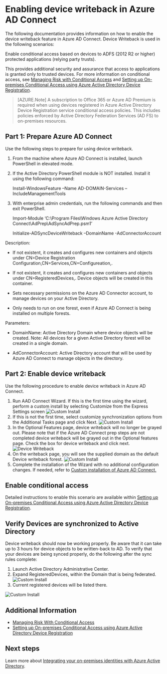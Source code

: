 <properties 
	pageTitle="Enabling device writeback in Azure AD Connect" 
	description="This document details how to enable device writeback using Azure AD Connect" 
	services="active-directory" 
	documentationCenter="" 
	authors="billmath" 
	manager="msStevenPo" 
	editor="curtand"/>

<tags 
	ms.service="active-directory"  
	ms.date="09/15/2015"
	wacn.date=""/>

# Enabling device writeback in Azure AD Connect

The following documentation provides information on how to enable the device writeback feature in Azure AD Connect. Device Writeback is used in the following scenarios: 

Enable conditional access based on devices to ADFS (2012 R2 or higher) protected applications (relying party trusts). 

This provides additional security and assurance that access to applications is granted only to trusted devices. For more information on conditional access, see [Managing Risk with Conditional Access](/documentation/articles/active-directory-conditional-access) and [Setting up On-premises Conditional Access using Azure Active Directory Device Registration](https://msdn.microsoft.com/zh-cn/library/azure/dn788908.aspx).

>[AZURE.Note] A subscription to Office 365 or Azure AD Premium is required when using devices registered in Azure Active Directory Device Registration service conditional access policies. This includes policies enforced by Active Directory Federation Services (AD FS) to on-premises resources.

## Part 1: Prepare Azure AD Connect
Use the following steps to prepare for using device writeback.

1.	From the machine where Azure AD Connect is installed, launch PowerShell in elevated mode.

2.	If the Active Directory PowerShell module is NOT installed. Install it using the following command:

	Install-WindowsFeature –Name AD-DOMAIN-Services –IncludeManagementTools

3.	With enterprise admin credentials, run the following commands and then exit PowerShell.

	Import-Module ‘C:\Program Files\Windows Azure Active Directory Connect\AdPrep\AdSyncAdPrep.psm1’

	Initialize-ADSyncDeviceWriteback –DomainName <name> -AdConnectorAccount <account>

Description:



- If not existent, it creates and configures new containers and objects under CN=Device Registration Configuration,CN=Services,CN=Configureation,<forest-dn>.



- If not existent, it creates and configures new containers and objects under CN=RegisteredDevices,<domain-dn>. Device objects will be created in this container.



- Sets necessary permissions on the Azure AD Connector account, to manage devices on your Active Directory. 



- Only needs to run on one forest, even if Azure AD Connect is being installed on multiple forests. 

Parameters: 


- DomainName: Active Directory Domain where device objects will be created. Note: All devices for a given Active Directory forest will be created in a single domain. 


- AdConnectorAccount: Active Directory account that will be used by Azure AD Connect to manage objects in the directory. 

## Part 2: Enable device writeback
Use the following procedure to enable device writeback in Azure AD Connect.

1.	Run AAD Connect Wizard. If this is the first time using the wizard, perform a custom install by selecting Customize from the Express Settings screen 
![Custom Install](./media/active-directory-aadconnect-get-started-custom-device-writeback/devicewriteback1.png)
2.	If this is not the first time, select customize synchronization options from the Additional Tasks page and click Next. 
![Custom Install](./media/active-directory-aadconnect-get-started-custom-device-writeback/devicewriteback2.png)
3.	In the Optional Features page, device writeback will no longer be grayed out. Please note that if the Azure AD Connect prep steps are not completed device writeback will be grayed out in the Optional features page. Check the box for device writeback and click next.
![Device Writeback](./media/active-directory-aadconnect-get-started-custom-device-writeback/devicewriteback3.png)
4.	On the writeback page, you will see the supplied domain as the default Device writeback forest.
![Custom Install](./media/active-directory-aadconnect-get-started-custom-device-writeback/devicewriteback4.png)
5.	Complete the installation of the Wizard with no additional configuration changes. If needed, refer to [Custom installation of Azure AD Connect.](/documentation/articles/active-directory-aadconnect-get-started-custom)



## Enable conditional access
Detailed instructions to enable this scenario are available within [Setting up On-premises Conditional Access using Azure Active Directory Device Registration](https://msdn.microsoft.com/zh-cn/library/azure/dn788908.aspx). 

## Verify Devices are synchronized to Active Directory
Device writeback should now be working properly. Be aware that it can take up to 3 hours for device objects to be written-back to AD.  To verify that your devices are being synced properly, do the following after the sync rules complete:
 
1.	Launch Active Directory Administrative Center. 
2.	Expand RegisteredDevices, within the Domain that is being federated. 
![Custom Install](./media/active-directory-aadconnect-get-started-custom-device-writeback/devicewriteback5.png)
3.	Current registered devices will be listed there. 

![Custom Install](./media/active-directory-aadconnect-get-started-custom-device-writeback/devicewriteback6.png)

## Additional Information 


- [Managing Risk With Conditional Access](/documentation/articles/active-directory-conditional-access)
- [Setting up On-premises Conditional Access using Azure Active Directory Device Registration](https://msdn.microsoft.com/zh-cn/library/azure/dn788908.aspx)

## Next steps
Learn more about [Integrating your on-premises identities with Azure Active Directory](/documentation/articles/active-directory-aadconnect).
